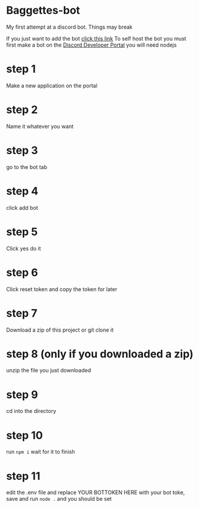 # Baggettes-bot
My first attempt at a discord bot. Things may break

If you just want to add the bot [click this link](https://discord.com/api/oauth2/authorize?client_id=928069129892663347&permissions=137509588038&scope=bot)
To self host the bot you must first make a bot on the [Discord Developer Portal](https://discord.com/developers/applications)
you will need nodejs
# step 1
Make a new application on the portal
# step 2
Name it whatever you want
# step 3
go to the bot tab
# step 4
click add bot
# step 5
Click yes do it
# step 6
Click reset token and copy the token for later
# step 7
Download a zip of this project or git clone it
# step 8 (only if you downloaded a zip)
unzip the file you just downloaded
# step 9 
cd into the directory
# step 10
run `npm i`
wait for it to finish
# step 11 
edit the .env file and replace YOUR BOTTOKEN HERE with your bot toke, save and run `node .` and you should be set


